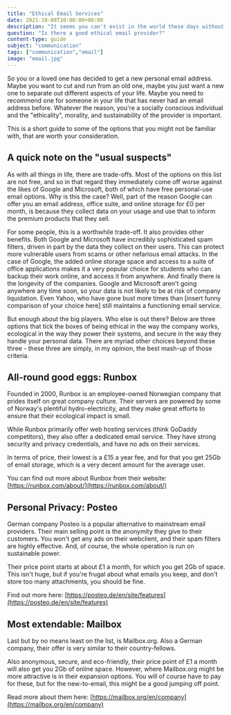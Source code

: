 ```yaml
---
title: "Ethical Email Services"
date: 2021-10-08T10:00:00+00:00
description: "It seems you can't exist in the world these days without an email address. But if you want to avoid the big companies, think about the environment, or want to give your money to a company with good values, what can you do?"
question: "Is there a good ethical email provider?"
content-type: guide
subject: "communication"
tags: ["communication","email"]
image: "email.jpg"
---
```


So you or a loved one has decided to get a new personal email address. Maybe you want to cut and run from an old one, maybe you just want a new one to separate out different aspects of your life. Maybe you need to recommend one for someone in your life that has never had an email address before. Whatever the reason, you're a socially conscious individual and the "ethicality", morality, and sustainability of the provider is important.
 
This is a short guide to some of the options that you might not be familiar with, that are worth your consideration.
 
## A quick note on the "usual suspects"
As with all things in life, there are trade-offs. Most of the options on this list are not free, and so in that regard they immediately come off worse against the likes of Google and Microsoft, both of which have free personal-use email options. Why is this the case? Well, part of the reason Google can offer you an email address, office suite, and online storage for £0 per month, is because they collect data on your usage and use that to inform the premium products that they sell.
 
For some people, this is a worthwhile trade-off. It also provides other benefits. Both Google and Microsoft have incredibly sophisticated spam filters, driven in part by the data they collect on their users. This can protect more vulnerable users from scams or other nefarious email attacks. In the case of Google, the added online storage space and access to a suite of office applications makes it a very popular choice for students who can backup their work online, and access it from anywhere. And finally there is the longevity of the companies. Google and Microsoft aren't going anywhere any time soon, so your data is not likely to be at risk of company liquidation. Even Yahoo, who have gone bust more times than [insert funny comparison of your choice here] still maintains a functioning email service.
 
But enough about the big players. Who else is out there? Below are three options that tick the boxes of being ethical in the way the company works, ecological in the way they power their systems, and secure in the way they handle your personal data. There are myriad other choices beyond these three - these three are simply, in my opinion, the best mash-up of those criteria.

## All-round good eggs: Runbox
Founded in 2000, Runbox is an employee-owned Norwegian company that prides itself on great company culture. Their servers are powered by some of Norway's plentiful hydro-electricity, and they make great efforts to ensure that their ecological impact is small.
 
While Runbox primarily offer web hosting services (think GoDaddy competitors), they also offer a dedicated email service. They have strong security and privacy credentials, and have no ads on their services.
 
In terms of price, their lowest is a £15 a year fee, and for that you get 25Gb of email storage, which is a very decent amount for the average user.
 
You can find out more about Runbox from their website: [https://runbox.com/about/](https://runbox.com/about/)

## Personal Privacy: Posteo
German company Posteo is a popular alternative to mainstream email providers. Their main selling point is the anonymity they give to their customers. You won't get any ads on their webclient, and their spam filters are highly effective. And, of course, the whole operation is run on sustainable power.
 
Their price point starts at about £1 a month, for which you get 2Gb of space. This isn't huge, but if you're frugal about what emails you keep, and don't store too many attachments, you should be fine.
 
Find out more here: [https://posteo.de/en/site/features](https://posteo.de/en/site/features)

## Most extendable: Mailbox
Last but by no means least on the list, is Mailbox.org. Also a German company, their offer is very similar to their country-fellows.
 
Also anonymous, secure, and eco-friendly, their price point of £1 a month will also get you 2Gb of online space. However, where Mailbox.org might be more attractive is in their expansion options. You will of course have to pay for these, but for the new-to-email, this might be a good jumping off point.
 
Read more about them here: [https://mailbox.org/en/company](https://mailbox.org/en/company)